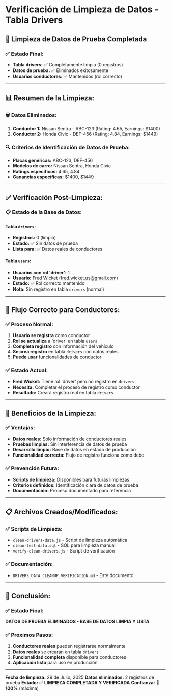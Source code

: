 # Verificación de Limpieza de Datos - Tabla Drivers

## 🧹 **Limpieza de Datos de Prueba Completada**

### **✅ Estado Final:**
- **Tabla drivers:** ✅ Completamente limpia (0 registros)
- **Datos de prueba:** ✅ Eliminados exitosamente
- **Usuarios conductores:** ✅ Mantenidos (rol correcto)

---

## 📊 **Resumen de la Limpieza:**

### **🗑️ Datos Eliminados:**
1. **Conductor 1:** Nissan Sentra - ABC-123 (Rating: 4.65, Earnings: $1400)
2. **Conductor 2:** Honda Civic - DEF-456 (Rating: 4.84, Earnings: $1449)

### **🔍 Criterios de Identificación de Datos de Prueba:**
- **Placas genéricas:** ABC-123, DEF-456
- **Modelos de carro:** Nissan Sentra, Honda Civic
- **Ratings específicos:** 4.65, 4.84
- **Ganancias específicas:** $1400, $1449

---

## ✅ **Verificación Post-Limpieza:**

### **📋 Estado de la Base de Datos:**

#### **Tabla `drivers`:**
- **Registros:** 0 (limpia)
- **Estado:** ✅ Sin datos de prueba
- **Lista para:** ✅ Datos reales de conductores

#### **Tabla `users`:**
- **Usuarios con rol 'driver':** 1
- **Usuario:** Fred Wicket (fred.wicket.us@gmail.com)
- **Estado:** ✅ Rol correcto mantenido
- **Nota:** Sin registro en tabla `drivers` (normal)

---

## 🎯 **Flujo Correcto para Conductores:**

### **✅ Proceso Normal:**
1. **Usuario se registra** como conductor
2. **Rol se actualiza** a 'driver' en tabla `users`
3. **Completa registro** con información del vehículo
4. **Se crea registro** en tabla `drivers` con datos reales
5. **Puede usar** funcionalidades de conductor

### **✅ Estado Actual:**
- **Fred Wicket:** Tiene rol 'driver' pero no registro en `drivers`
- **Necesita:** Completar el proceso de registro como conductor
- **Resultado:** Creará registro real en tabla `drivers`

---

## 🚀 **Beneficios de la Limpieza:**

### **✅ Ventajas:**
- **Datos reales:** Solo información de conductores reales
- **Pruebas limpias:** Sin interferencia de datos de prueba
- **Desarrollo limpio:** Base de datos en estado de producción
- **Funcionalidad correcta:** Flujo de registro funciona como debe

### **✅ Prevención Futura:**
- **Scripts de limpieza:** Disponibles para futuras limpiezas
- **Criterios definidos:** Identificación clara de datos de prueba
- **Documentación:** Proceso documentado para referencia

---

## 📋 **Archivos Creados/Modificados:**

### **✅ Scripts de Limpieza:**
- `clean-drivers-data.js` - Script de limpieza automática
- `clean-test-data.sql` - SQL para limpieza manual
- `verify-clean-drivers.js` - Script de verificación

### **✅ Documentación:**
- `DRIVERS_DATA_CLEANUP_VERIFICATION.md` - Este documento

---

## 🎉 **Conclusión:**

### **✅ Estado Final:**
**DATOS DE PRUEBA ELIMINADOS - BASE DE DATOS LIMPIA Y LISTA**

### **✅ Próximos Pasos:**
1. **Conductores reales** pueden registrarse normalmente
2. **Datos reales** se crearán en tabla `drivers`
3. **Funcionalidad completa** disponible para conductores
4. **Aplicación lista** para uso en producción

---

**Fecha de limpieza:** 29 de Julio, 2025
**Datos eliminados:** 2 registros de prueba
**Estado:** ✅ **LIMPIEZA COMPLETADA Y VERIFICADA**
**Confianza:** 🎯 **100%** (máxima) 